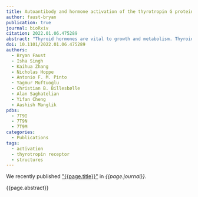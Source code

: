 ```yaml
---
title: Autoantibody and hormone activation of the thyrotropin G protein-coupled receptor
author: faust-bryan
publication: true
journal: bioRxiv
citation: 2022.01.06.475289
abstract: "Thyroid hormones are vital to growth and metabolism. Thyroid hormone synthesis is controlled by thyrotropin (TSH), which acts at the thyrotropin receptor (TSHR). Autoantibodies that activate the TSHR pathologically increase thyroid hormones in Graves’ disease. How autoantibodies mimic TSH function remains unclear. We determined cryogenic-electron microscopy structures of active and inactive TSHR. In inactive TSHR, the extracellular domain lies close to the membrane bilayer. TSH selects an upright conformation of the extracellular domain due to steric clashes between a conserved hormone glycan and the membrane bilayer. An activating autoantibody selects a similar upright conformation of the extracellular domain. Conformational changes in the extracellular domain are transduced to the seven transmembrane domain via a conserved hinge domain, a tethered peptide agonist, and a phospholipid that binds within the seven transmembrane domain. Rotation of the TSHR ECD relative to the membrane bilayer is sufficient for receptor activation, revealing a shared mechanism for other glycoprotein hormone receptors that may also extend to G protein-coupled receptors with large extracellular domains."
doi: 10.1101/2022.01.06.475289
authors:
  - Bryan Faust
  - Isha Singh
  - Kaihua Zhang
  - Nicholas Hoppe
  - Antonio F. M. Pinto
  - Yagmur Muftuoglu
  - Christian B. Billesbølle
  - Alan Saghatelian
  - Yifan Cheng
  - Aashish Manglik
pdbs:
  - 7T9I
  - 7T9N
  - 7T9M
categories:
  - Publications
tags:
  - activation
  - thyrotropin receptor
  - structures
---
```


We recently published ["{{page.title}}"](https://doi.org/{{page.doi}}) in *{{page.journal}}*.

{{page.abstract}}
